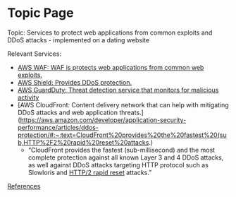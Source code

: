 # Topic Page

Topic: Services to protect web applications from common exploits and DDoS attacks - implemented on a dating website

Relevant Services:

- [AWS WAF: WAF is protects web applications from common web exploits.](https://www.xcitium.com/web-application-firewall/#:~:text=Web%20application%20firewalls%20(WAF)%20can,code%20or%20modify%20their%20operation.)
- [AWS Shield: Provides DDoS protection.](https://aws.amazon.com/shield/features/#:~:text=AWS%20Shield%20is%20a%20managed,to%20benefit%20from%20DDoS%20protection.)
- [AWS GuardDuty: Threat detection service that monitors for malicious activity](https://docs.aws.amazon.com/AmazonRDS/latest/AuroraUserGuide/guard-duty-rds-protection.html)
- [AWS CloudFront: Content delivery network that can help with mitigating DDoS attacks and web application threats.](https://aws.amazon.com/developer/application-security-performance/articles/ddos-protection/#:~:text=CloudFront%20provides%20the%20fastest%20(sub,HTTP%2F2%20rapid%20reset%20attacks.)
	- “CloudFront provides the fastest (sub-millisecond) and the most complete protection against all known Layer 3 and 4 DDoS attacks, as well against DDoS attacks targeting HTTP protocol such as Slowloris and [HTTP/2 rapid reset](https://aws.amazon.com/blogs/security/how-aws-protects-customers-from-ddos-events/) attacks.”

[References](Topic%20Page%20534db5ed5ca74181a3cbc7feb1fcc69b/References%20b79f0254126049a8a3b142e6cf9d64dc.md)
